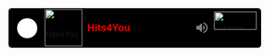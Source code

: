 <div id="bMKsw4lNwqHDmm/Dh8O3e11nw4/DlVNITGRqwqHDqQ==" class="mytuner-widget" data-target="458150" data-requires_initialization="true" data-autoplay="false" data-hidehistory="false" style="width: 100%; max-width: 500px; overflow: hidden; max-height: 500px; border: 2px solid rgb(0, 0, 0); border-radius: 6px;"><style type="text/css"> .mytuner-widget { all: initial; display: block; color: #ff0000; } .mytuner-widget, .mytuner-widget * { box-sizing: border-box; font-family: sans-serif; } .main-play-button { padding: 5px; border-radius: 20px; width: 40px; height: 40px; float: left; margin-left: 10px; margin-right: 15px; margin-top: 12.5px; cursor: pointer; background-color: #FFF; box-shadow: 1px 2px 6px -3px black; display: inline-block; } .main-play-button:hover { background-color: #EEE; } .main-play-button.disabled { filter: grayscale(1); cursor: not-allowed; } .main-play-button div { background: url("https://mytuner-radio.com/static/icons/widgets/BT_Play/BT_Play@2x.png") no-repeat center; background-size: 16px; width: 28px; height: 28px; margin-left: 3px; } .main-play-button.loading div { background: url("https://mytuner.global.ssl.fastly.net/static/images/sprite-loading.gif") no-repeat center; filter: grayscale(1); background-size: 28px; margin-left: 2px; } .main-play-button.playing div { background: url("https://mytuner-radio.com/static/icons/widgets/BT_Pause/BT_Pause@2x.png") no-repeat center; background-size: 16px; margin-left: 2px; } .main-play-button.error div { background: url("https://mytuner-radio.com/static/icons/widgets/BT_Error/erro@2x.png") no-repeat center; background-size: 16px; margin-left: 0; } .play-button { background: url("https://mytuner-radio.com/static/icons/widgets/BT_Play/BT_Play.png") no-repeat center; width: 40px; height: 40px; cursor: pointer; display: inline-flex; align-items: center; margin: auto 4px auto 19px; /* align with radio logo */ } .play-button.loading { background: url("https://mytuner.global.ssl.fastly.net/static/images/sprite-loading.gif") no-repeat center; filter: grayscale(1); background-size: 28px; } .play-button.playing { background: url("https://mytuner-radio.com/static/icons/widgets/BT_Pause/BT_Pause.png") no-repeat center; } .play-button.error { background: url("https://mytuner-radio.com/static/icons/widgets/BT_Error/erro.png") no-repeat center; background-size: 15px; } .play-button.disabled { opacity: 0.3; } .play-button.disabled:hover { cursor: not-allowed; } input[type=range][orient=vertical] { writing-mode: bt-lr; /* IE */ -webkit-appearance: slider-vertical; /* WebKit */ width: 8px; padding: 0 5px; } .volume-controls { width: 35px; height: 35px; display: inline-block; position: absolute; margin-left: 5px; margin-top: 14px; padding-top: 0; border-radius: 20px; box-sizing: content-box !important; z-index: 10; /* animation */ border: 1px solid transparent; transition: background 0.5s, padding 0.5s, margin 0.5s, border 0.5s; overflow: hidden; } .volume-controls:hover { padding-top: 140px; /* add original margin */ margin-top: -126px; background-color: #F2F2F2; border: 1px solid grey; transition: background 0.5s, padding 0.5s, margin 0.5s; } .volume-controls:hover > .volume-control { display: block; } .volume-controls .volume-control { opacity: 0; margin-top: -126px; margin-left: 13px; position: absolute; transition: 0.5s all; } .volume-controls:hover .volume-control { opacity: 1; } .volume-controls .volume-indicator { cursor: pointer; display: block; } .player-radio-link { width: calc(100% - 65px - 84px - 37px - 12px); } .player-radio-name { width: calc(100% - 74px - 10px); } .player-mytuner-logo { margin-left: 47px; } @media (max-width: 480px) { .player-radio-link { width: calc(100% - 65px - 84px - 12px); } .player-mytuner-logo { margin-left: 10px; } .volume-controls { display: none; } } </style><div id="bMKsw4lNwqHDmm/Dh8O3e11nw4/DlVNITGRqwqHDqQ==top-bar" style="background: rgb(0, 0, 0); height: 75px; width: 100%; display: block; padding: 5px; line-height: 65px;"><div id="bMKsw4lNwqHDmm/Dh8O3e11nw4/DlVNITGRqwqHDqQ==play-button" class="main-play-button disabled" data-id="bMKsw4lNwqHDmm/Dh8O3e11nw4/DlVNITGRqwqHDqQ=="><div class="play-image"></div></div><a class="player-radio-link" href="https://mytuner-radio.com/nl/radio/hits4you-458150/?utm_source=widget&amp;utm_medium=player" rel="noopener" target="_blank" style="height: 100%; display: inline-block; line-height: 65px; cursor: pointer;"><img src="https://mytuner.global.ssl.fastly.net/media/tvos_radios/zvhwkdcyhcmv.jpg" alt="Hits4You" style="float: left; height: 74px; margin-top: -5px; box-shadow: black 0px 0px 3px -1px;"><span class="player-radio-name" style="margin-left: 10px; color: rgb(255, 0, 0); font-weight: bold; font-size: 20px; float: left; overflow: hidden; text-overflow: ellipsis; white-space: nowrap;">Hits4You</span></a><div class="volume-controls"><input id="bMKsw4lNwqHDmm/Dh8O3e11nw4/DlVNITGRqwqHDqQ==volume-control" class="volume-control slider" max="100" min="1" orient="vertical" type="range" value="100"><svg id="bMKsw4lNwqHDmm/Dh8O3e11nw4/DlVNITGRqwqHDqQ==volume-indicator" class="volume-indicator" height="30" width="30" viewBox="0 0 24 24" xmlns="http://www.w3.org/2000/svg" style="fill: grey; margin: 2px;"><path d="M3 10v4c0 .55.45 1 1 1h3l3.29 3.29c.63.63 1.71.18 1.71-.71V6.41c0-.89-1.08-1.34-1.71-.71L7 9H4c-.55 0-1 .45-1 1zm13.5 2c0-1.77-1.02-3.29-2.5-4.03v8.05c1.48-.73 2.5-2.25 2.5-4.02zM14 4.45v.2c0 .38.25.71.6.85C17.18 6.53 19 9.06 19 12s-1.82 5.47-4.4 6.5c-.36.14-.6.47-.6.85v.2c0 .63.63 1.07 1.21.85C18.6 19.11 21 15.84 21 12s-2.4-7.11-5.79-8.4c-.58-.23-1.21.22-1.21.85z"></path></svg></div><a class="player-mytuner-logo" href="https://mytuner-radio.com?utm_source=widget&amp;utm_medium=player" rel="noopener" target="_blank" style="display: inline-block; vertical-align: top;"><img src="https://mytuner-radio.com/static/icons/widgets/MyTuner_Logo/MyTunerLogo_Black.png" alt="Listen on myTuner radio!" style="height: 36px; width: 84px; vertical-align: middle;"></a></div><ul id="bMKsw4lNwqHDmm/Dh8O3e11nw4/DlVNITGRqwqHDqQ==song-history" data-border="2" data-bordercolor="#000000" style="width: 100%; background-color: rgb(238, 238, 238); max-height: calc(415px); padding: 0px; margin: 0px; overflow-y: scroll;"></ul><script>↩



